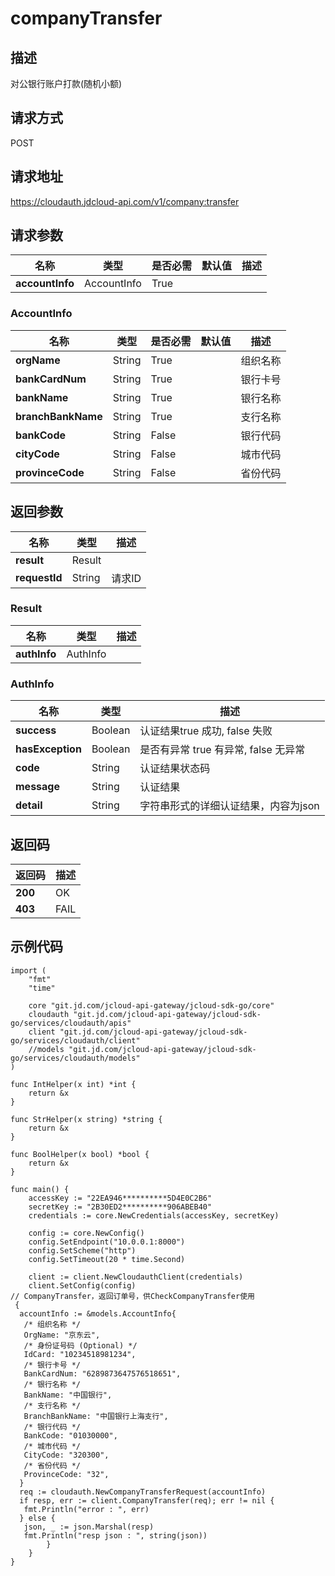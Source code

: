 # companyTransfer

## 描述

对公银行账户打款(随机小额)

## 请求方式

POST

## 请求地址

https://cloudauth.jdcloud-api.com/v1/company:transfer

## 请求参数

| 名称            | 类型        | 是否必需 | 默认值 | 描述 |
| --------------- | ----------- | -------- | ------ | ---- |
| **accountInfo** | AccountInfo | True     |        |      |

### <div id="AccountInfo">AccountInfo</div>

| 名称               | 类型   | 是否必需 | 默认值 | 描述       |
| ------------------ | ------ | -------- | ------ | ---------- |
| **orgName**        | String | True     |        | 组织名称   |
| **bankCardNum**    | String | True     |        | 银行卡号   |
| **bankName**       | String | True     |        | 银行名称   |
| **branchBankName** | String | True     |        | 支行名称   |
| **bankCode**       | String | False    |        | 银行代码   |
| **cityCode**       | String | False    |        | 城市代码   |
| **provinceCode**   | String | False    |        | 省份代码   |

## 返回参数

| 名称          | 类型   | 描述   |
| ------------- | ------ | ------ |
| **result**    | Result |        |
| **requestId** | String | 请求ID |

### <div id="Result">Result</div>

| 名称         | 类型     | 描述 |
| ------------ | -------- | ---- |
| **authInfo** | AuthInfo |      |

### <div id="AuthInfo">AuthInfo</div>

| 名称             | 类型    | 描述                                 |
| ---------------- | ------- | ------------------------------------ |
| **success**      | Boolean | 认证结果true 成功, false 失败        |
| **hasException** | Boolean | 是否有异常 true 有异常, false 无异常 |
| **code**         | String  | 认证结果状态码                       |
| **message**      | String  | 认证结果                             |
| **detail**       | String  | 字符串形式的详细认证结果，内容为json |

## 返回码

| 返回码  | 描述 |
| ------- | ---- |
| **200** | OK   |
| **403** | FAIL |

## 示例代码

```
import (
	"fmt"
	"time"

	core "git.jd.com/jcloud-api-gateway/jcloud-sdk-go/core"
	cloudauth "git.jd.com/jcloud-api-gateway/jcloud-sdk-go/services/cloudauth/apis"
	client "git.jd.com/jcloud-api-gateway/jcloud-sdk-go/services/cloudauth/client"
	//models "git.jd.com/jcloud-api-gateway/jcloud-sdk-go/services/cloudauth/models"
)

func IntHelper(x int) *int {
	return &x
}

func StrHelper(x string) *string {
	return &x
}

func BoolHelper(x bool) *bool {
	return &x
}

func main() {
	accessKey := "22EA946**********5D4E0C2B6"
	secretKey := "2B30ED2**********906ABEB40"
	credentials := core.NewCredentials(accessKey, secretKey)

	config := core.NewConfig()
	config.SetEndpoint("10.0.0.1:8000")
	config.SetScheme("http")
	config.SetTimeout(20 * time.Second)

	client := client.NewCloudauthClient(credentials)
	client.SetConfig(config)
// CompanyTransfer，返回订单号，供CheckCompanyTransfer使用
 {
  accountInfo := &models.AccountInfo{
   /* 组织名称 */
   OrgName: "京东云",
   /* 身份证号码 (Optional) */
   IdCard: "10234518981234",
   /* 银行卡号 */
   BankCardNum: "6289873647576518651",
   /* 银行名称 */
   BankName: "中国银行",
   /* 支行名称 */
   BranchBankName: "中国银行上海支行",
   /* 银行代码 */
   BankCode: "01030000",
   /* 城市代码 */
   CityCode: "320300",
   /* 省份代码 */
   ProvinceCode: "32",
  }
  req := cloudauth.NewCompanyTransferRequest(accountInfo)
  if resp, err := client.CompanyTransfer(req); err != nil {
   fmt.Println("error : ", err)
  } else {
   json, _ := json.Marshal(resp)
   fmt.Println("resp json : ", string(json))
  		}
 	}
}


